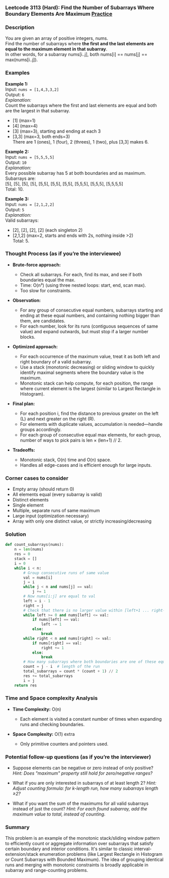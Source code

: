 ### Leetcode 3113 (Hard): Find the Number of Subarrays Where Boundary Elements Are Maximum [Practice](https://leetcode.com/problems/find-the-number-of-subarrays-where-boundary-elements-are-maximum)

### Description  
You are given an array of positive integers, nums.  
Find the number of subarrays where **the first and the last elements are equal to the maximum element in that subarray**.  
In other words, for a subarray nums[i..j], both nums[i] == nums[j] == max(nums[i..j]).

### Examples  

**Example 1:**  
Input: `nums = [1,4,3,3,2]`  
Output: `6`  
*Explanation:*  
Count the subarrays where the first and last elements are equal and both are the largest in that subarray.  
- [1] (max=1)  
- [4] (max=4)  
- [3] (max=3), starting and ending at each 3  
- [3,3] (max=3, both ends=3)  
There are 1 (ones), 1 (four), 2 (threes), 1 (two), plus [3,3] makes 6.

**Example 2:**  
Input: `nums = [5,5,5,5]`  
Output: `10`  
*Explanation:*  
Every possible subarray has 5 at both boundaries and as maximum.  
Subarrays are:  
[5], [5], [5], [5], [5,5], [5,5], [5,5], [5,5,5], [5,5,5], [5,5,5,5]  
Total: 10.

**Example 3:**  
Input: `nums = [2,1,2,2]`  
Output: `5`  
*Explanation:*  
Valid subarrays:  
- [2], [2], [2], [2] (each singleton 2)  
- [2,1,2] (max=2, starts and ends with 2s, nothing inside >2)  
Total: 5.

### Thought Process (as if you’re the interviewee)  
- **Brute-force approach:**  
  - Check all subarrays. For each, find its max, and see if both boundaries equal the max.  
  - Time: O(n³) (using three nested loops: start, end, scan max).  
  - Too slow for constraints.

- **Observation:**  
  - For any group of consecutive equal numbers, subarrays starting and ending at these equal numbers, and containing nothing bigger than them, are candidates.
  - For each number, look for its runs (contiguous sequences of same value) and expand outwards, but must stop if a larger number blocks.

- **Optimized approach:**  
  - For each occurrence of the maximum value, treat it as both left and right boundary of a valid subarray.
  - Use a stack (monotonic decreasing) or sliding window to quickly identify maximal segments where the boundary value is the maximum.
  - Monotonic stack can help compute, for each position, the range where current element is the largest (similar to Largest Rectangle in Histogram).

- **Final plan:**  
  - For each position i, find the distance to previous greater on the left (L) and next greater on the right (R). 
  - For elements with duplicate values, accumulation is needed—handle groups accordingly.
  - For each group of consecutive equal max elements, for each group, number of ways to pick pairs is len × (len+1) // 2.

- **Tradeoffs:**  
  - Monotonic stack, O(n) time and O(n) space.
  - Handles all edge-cases and is efficient enough for large inputs.

### Corner cases to consider  
- Empty array (should return 0)
- All elements equal (every subarray is valid)
- Distinct elements  
- Single element
- Multiple, separate runs of same maximum
- Large input (optimization necessary)
- Array with only one distinct value, or strictly increasing/decreasing

### Solution

```python
def count_subarrays(nums):
    n = len(nums)
    res = 0
    stack = []
    i = 0
    while i < n:
        # Group consecutive runs of same value
        val = nums[i]
        j = i
        while j < n and nums[j] == val:
            j += 1
        # Now nums[i:j] are equal to val
        left = i - 1
        right = j
        # Check that there is no larger value within [left+1 ... right-1]
        while left >= 0 and nums[left] <= val:
            if nums[left] == val:
                left -= 1
            else:
                break
        while right < n and nums[right] <= val:
            if nums[right] == val:
                right += 1
            else:
                break
        # How many subarrays where both boundaries are one of these equal elements, and nothing in between is greater
        count = j - i  # length of the run
        total_subarrays = count * (count + 1) // 2
        res += total_subarrays
        i = j
    return res
```

### Time and Space complexity Analysis  

- **Time Complexity:** O(n)  
  - Each element is visited a constant number of times when expanding runs and checking boundaries.

- **Space Complexity:** O(1) extra  
  - Only primitive counters and pointers used.

### Potential follow-up questions (as if you’re the interviewer)  

- Suppose elements can be negative or zero instead of only positive?
  *Hint: Does "maximum" property still hold for zero/negative ranges?*

- What if you are only interested in subarrays of at least length 2?
  *Hint: Adjust counting formula: for k-length run, how many subarrays length ≥2?*

- What if you want the sum of the maximums for all valid subarrays instead of just the count?
  *Hint: For each found subarray, add the maximum value to total, instead of counting.*

### Summary
This problem is an example of the monotonic stack/sliding window pattern to efficiently count or aggregate information over subarrays that satisfy certain boundary and interior conditions. It's similar to classic interval-extension/stack enumeration problems (like Largest Rectangle in Histogram or Count Subarrays with Bounded Maximum). The idea of grouping identical runs and merging with monotonic constraints is broadly applicable in subarray and range-counting problems.